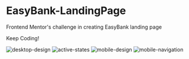 # EasyBank-LandingPage
Frontend Mentor's challenge in creating EasyBank landing page


Keep Coding!

![desktop-design](https://user-images.githubusercontent.com/47885504/127948692-8a2818a3-be81-4d2e-b529-ea6183cd7dca.jpg)
![active-states](https://user-images.githubusercontent.com/47885504/127948697-59169460-f846-4224-aa1b-d39ae9be5a29.jpg)
![mobile-design](https://user-images.githubusercontent.com/47885504/127948710-74bbea64-f818-4f68-89cd-00ffbd751eec.jpg) ![mobile-navigation](https://user-images.githubusercontent.com/47885504/127948714-beea6028-4f68-421a-9e18-179f2ad77f52.jpg)

